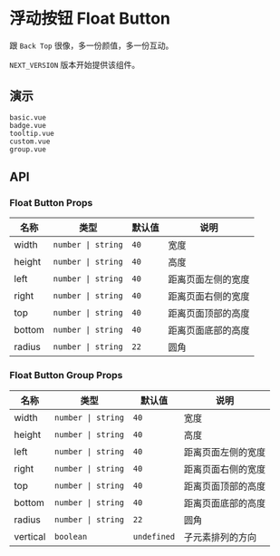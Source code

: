 # 浮动按钮 Float Button

跟 `Back Top` 很像，多一份颜值，多一份互动。

`NEXT_VERSION` 版本开始提供该组件。

## 演示

```demo
basic.vue
badge.vue
tooltip.vue
custom.vue
group.vue
```

## API

### Float Button Props

| 名称   | 类型               | 默认值 | 说明               |
| ------ | ------------------ | ------ | ------------------ |
| width  | `number \| string` | `40`   | 宽度               |
| height | `number \| string` | `40`   | 高度               |
| left   | `number \| string` | `40`   | 距离页面左侧的宽度 |
| right  | `number \| string` | `40`   | 距离页面右侧的宽度 |
| top    | `number \| string` | `40`   | 距离页面顶部的高度 |
| bottom | `number \| string` | `40`   | 距离页面底部的高度 |
| radius | `number \| string` | `22`   | 圆角               |

### Float Button Group Props

| 名称     | 类型               | 默认值      | 说明               |
| -------- | ------------------ | ----------- | ------------------ |
| width    | `number \| string` | `40`        | 宽度               |
| height   | `number \| string` | `40`        | 高度               |
| left     | `number \| string` | `40`        | 距离页面左侧的宽度 |
| right    | `number \| string` | `40`        | 距离页面右侧的宽度 |
| top      | `number \| string` | `40`        | 距离页面顶部的高度 |
| bottom   | `number \| string` | `40`        | 距离页面底部的高度 |
| radius   | `number \| string` | `22`        | 圆角               |
| vertical | `boolean`          | `undefined` | 子元素排列的方向   |
